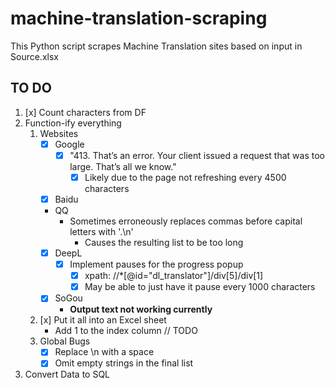 # machine-translation-scraping
This Python script scrapes Machine Translation sites based on input in Source.xlsx

## TO DO
1. [x] Count characters from DF
2. Function-ify everything
    1. Websites 
        * [x] Google
            * [x] "413. That’s an error. Your client issued a request that was too large. That’s all we know."
                * [x] Likely due to the page not refreshing every 4500 characters
        * [x] Baidu
        * QQ
            * Sometimes erroneously replaces commas before capital letters with '.\n'
                * Causes the resulting list to be too long
        * [x] DeepL
            * [x] Implement pauses for the progress popup
                * [x] xpath: //*[@id="dl_translator"]/div[5]/div[1]
                * [x] May be able to just have it pause every 1000 characters 
        * [x] SoGou
            * **Output text not working currently**
    2. [x] Put it all into an Excel sheet
        * Add 1 to the index column // TODO
    3. Global Bugs
        * [x] Replace \n with a space
        * [x] Omit empty strings in the final list
3. Convert Data to SQL